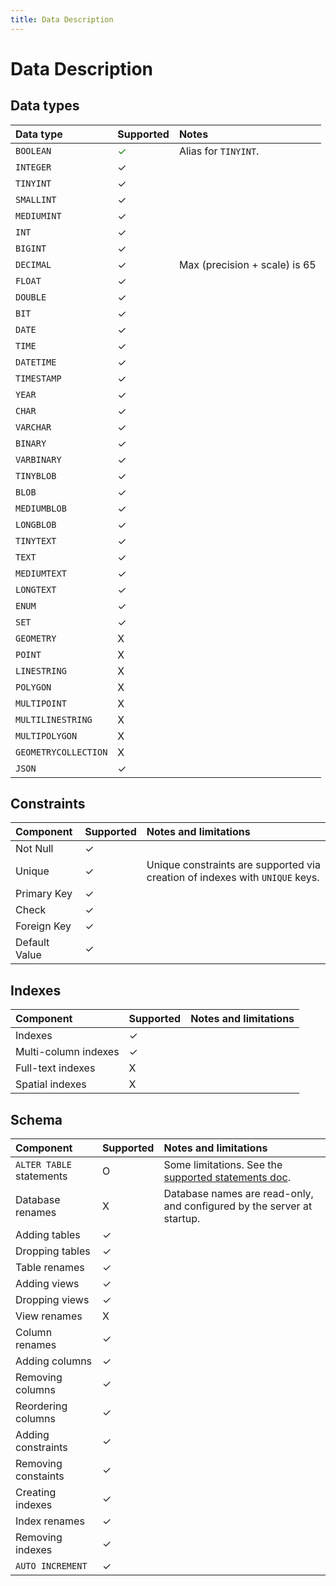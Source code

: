 ```yaml
---
title: Data Description
---
```


# Data Description

## Data types

| Data type            | Supported                          | Notes                           |
| :------------------- | :--------------------------------- | :------------------------------ |
| `BOOLEAN`            | <span style="color:green">✓</span> | Alias for `TINYINT`.            |
| `INTEGER`            | ✓                                  |                                 |
| `TINYINT`            | ✓                                  |                                 |
| `SMALLINT`           | ✓                                  |                                 |
| `MEDIUMINT`          | ✓                                  |                                 |
| `INT`                | ✓                                  |                                 |
| `BIGINT`             | ✓                                  |                                 |
| `DECIMAL`            | ✓                                  | Max \(precision + scale\) is 65 |
| `FLOAT`              | ✓                                  |                                 |
| `DOUBLE`             | ✓                                  |                                 |
| `BIT`                | ✓                                  |                                 |
| `DATE`               | ✓                                  |                                 |
| `TIME`               | ✓                                  |                                 |
| `DATETIME`           | ✓                                  |                                 |
| `TIMESTAMP`          | ✓                                  |                                 |
| `YEAR`               | ✓                                  |                                 |
| `CHAR`               | ✓                                  |                                 |
| `VARCHAR`            | ✓                                  |                                 |
| `BINARY`             | ✓                                  |                                 |
| `VARBINARY`          | ✓                                  |                                 |
| `TINYBLOB`           | ✓                                  |                                 |
| `BLOB`               | ✓                                  |                                 |
| `MEDIUMBLOB`         | ✓                                  |                                 |
| `LONGBLOB`           | ✓                                  |                                 |
| `TINYTEXT`           | ✓                                  |                                 |
| `TEXT`               | ✓                                  |                                 |
| `MEDIUMTEXT`         | ✓                                  |                                 |
| `LONGTEXT`           | ✓                                  |                                 |
| `ENUM`               | ✓                                  |                                 |
| `SET`                | ✓                                  |                                 |
| `GEOMETRY`           | X                                  |                                 |
| `POINT`              | X                                  |                                 |
| `LINESTRING`         | X                                  |                                 |
| `POLYGON`            | X                                  |                                 |
| `MULTIPOINT`         | X                                  |                                 |
| `MULTILINESTRING`    | X                                  |                                 |
| `MULTIPOLYGON`       | X                                  |                                 |
| `GEOMETRYCOLLECTION` | X                                  |                                 |
| `JSON`               | ✓                                  |                                 |

## Constraints

| Component     | Supported | Notes and limitations                                                        |
| :------------ | :-------- | :--------------------------------------------------------------------------- |
| Not Null      | ✓         |                                                                              |
| Unique        | ✓         | Unique constraints are supported via creation of indexes with `UNIQUE` keys. |
| Primary Key   | ✓         |                                                                              |
| Check         | ✓         |                                                                              |
| Foreign Key   | ✓         |                                                                              |
| Default Value | ✓         |                                                                              |

## Indexes

| Component            | Supported | Notes and limitations |
| :------------------- | :-------- | :-------------------- |
| Indexes              | ✓         |                       |
| Multi-column indexes | ✓         |                       |
| Full-text indexes    | X         |                       |
| Spatial indexes      | X         |                       |

## Schema

| Component                | Supported | Notes and limitations                                                          |
| :----------------------- | :-------- | :----------------------------------------------------------------------------- |
| `ALTER TABLE` statements | O         | Some limitations. See the [supported statements doc](supported-statements.md). |
| Database renames         | X         | Database names are read-only, and configured by the server at startup.         |
| Adding tables            | ✓         |                                                                                |
| Dropping tables          | ✓         |                                                                                |
| Table renames            | ✓         |                                                                                |
| Adding views             | ✓         |                                                                                |
| Dropping views           | ✓         |                                                                                |
| View renames             | X         |                                                                                |
| Column renames           | ✓         |                                                                                |
| Adding columns           | ✓         |                                                                                |
| Removing columns         | ✓         |                                                                                |
| Reordering columns       | ✓         |                                                                                |
| Adding constraints       | ✓         |                                                                                |
| Removing constaints      | ✓         |                                                                                |
| Creating indexes         | ✓         |                                                                                |
| Index renames            | ✓         |                                                                                |
| Removing indexes         | ✓         |                                                                                |
| `AUTO INCREMENT`         | ✓         |                                                                                |
